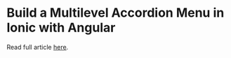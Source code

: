 # Build a Multilevel Accordion Menu in Ionic with Angular

Read full article [here](https://www.djamware.com/post/5d7b7ccd3339b62f871e241c/build-a-multilevel-accordion-menu-in-ionic-with-angular).
